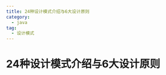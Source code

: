 ```yaml
---
title: 24种设计模式介绍与6大设计原则
category:
  - java
tag:
  - 设计模式
---
```


# 24种设计模式介绍与6大设计原则

<iframe 
  :src="$withBase('/assets/pdf/24种设计模式介绍与6大设计原则.pdf')"  
  width="100%" 
  height="600px" 
  style="border: none;"
>
  <p>您的浏览器不支持 PDF 预览，请<a :href="$withBase('/assets/pdf/24种设计模式介绍与6大设计原则.pdf')">下载 PDF</a>。</p>
</iframe>

